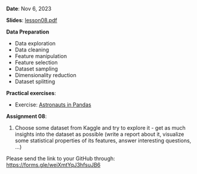 **Date**: Nov 6, 2023

**Slides**: [lesson08.pdf](lesson08.pdf)

**Data Preparation**

* Data exploration
* Data cleaning
* Feature manipulation
* Feature selection
* Dataset sampling
* Dimensionality reduction 
* Dataset splitting

**Practical exercises**:

* Exercise: [Astronauts in Pandas](ds_practicum_ex_astronauts_pandas.ipynb)

**Assignment 08**:

1. Choose some dataset from Kaggle and try to explore it - get as much insights into the dataset as possible (write a report about it, visualize some statistical properties of its features, answer interesting questions, …)

Please send the link to your GitHub through: https://forms.gle/weiXmtYqJ3hfsuJB6

